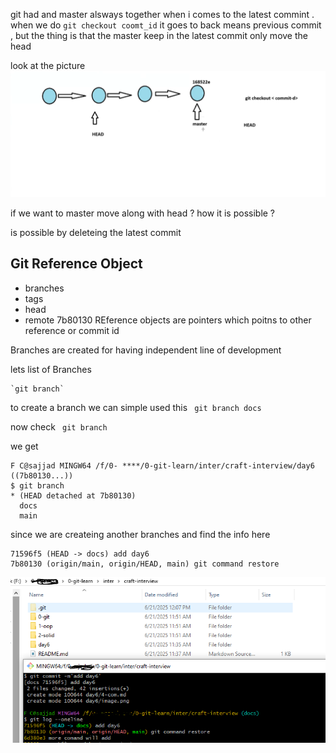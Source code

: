 git had and master alsways together when i comes to the latest commint . when we do `git checkout coomt_id` it goes to back means previous commit , but the thing is that the master keep in the latest commit only move the head 

look at the picture 
![head move](image.png)

if we want to master move along with head ? how it is possible ?

is possible by deleteing the latest commit 


## Git Reference Object 

- branches
- tags
- head
- remote
7b80130
REference objects are pointers which poitns to other reference or commit id 

Branches are created for having independent line of development 



lets list of Branches 

    `git branch`


to create a branch we can simple used this 
` git branch docs`

now check 
   ` git branch`

we get 
```git
F C@sajjad MINGW64 /f/0- ****/0-git-learn/inter/craft-interview/day6 ((7b80130...))       
$ git branch
* (HEAD detached at 7b80130)
  docs
  main
```

since we are createing another branches and find the info here 
```$ git log --oneline
71596f5 (HEAD -> docs) add day6
7b80130 (origin/main, origin/HEAD, main) git command restore
```
![alt text](image-1.png)